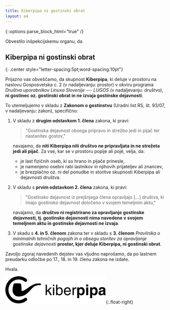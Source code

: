 ```yaml
---
title: Kiberpipa ni gostinski obrat
layout: a4
---
```

{::options parse_block_html="true" /}
<div class="a4page justify">

Obvestilo inšpekcijskemu organu, da

Kiberpipa ni gostinski obrat
----------------------------
{: .center style="letter-spacing:5pt;word-spacing:10pt"}

Prijazno vas obveščamo, da skupnost **Kiberpipa**, ki deluje v prostoru
na naslovu Gosposvetska c. 2 (v nadaljevanju: prostor) v okviru programa
_Društva uporabnikov Linuxa Slovenije --- LUGOS_ (v nadaljevanju: društvo),
**ni gostinec oz. gostinski obrat in ne izvaja gostinske dejavnosti**.


To utemeljujemo v skladu z **Zakonom o gostinstvu** (Uradni list RS,
št. 93/07, v nadaljevanju: zakon), specifično:

1. V skladu z **drugim odstavkom 1. člena** zakona, ki pravi:

   > "Gostinska dejavnost obsega pripravo in strežbo jedi in pijač ter
     nastanitev gostov,"

   navajamo, da **niti Kiberpipa niti društvo ne
   pripravljata in ne strežeta jedi ali pijač**. Za vse, kar se v prostoru
   popije ali pojé, velja, da:

   - je last fizičnih oseb, ki so hrano in pijače prinesle,
   - je namenjeno osebni rabi lastnikov in njihovih prijateljev ali znancev,
   - je brezplačno oz. ni del ponudbe in storitve skupnosti Kiberpipa ali
     dejavnosti društva.

2. V skladu s **prvim odstavkom 2. člena** zakona, ki pravi:

   > "Gostinsko dejavnost iz prejšnjega člena opravljajo [...] društva,
     ki imajo gostinsko dejavnost določeno v svojem temeljnim aktu,"

   navajamo, da **društvo ni registrirano za opravljanje gostinske
   dejavnosti, tj. gostinske dejavnosti nima navedene v svojem temeljnem
   aktu in gostinske dejavnosti ne izvaja**.

3. V skadu s **4. in 5. členom** zakona ter v skladu s **3. členom**
   _Pravilnika o minimalnih tehničnih pogojih in o obsegu storitev za
   opravljanje gostinske dejavnosti_ **prostor, kjer deluje Kiberpipa,
   ni gostinski obrat**.

Zavoljo zgoraj navedenih dejstev vas vljudno naprošamo, da po lastnem
preudarku odločbe po 17., 18. in 19. členu zakona ne izdate.

Hvala.

![Kiberpipa](logo/kiberpipa-lezeci.svg){:.float-right}
</div>

